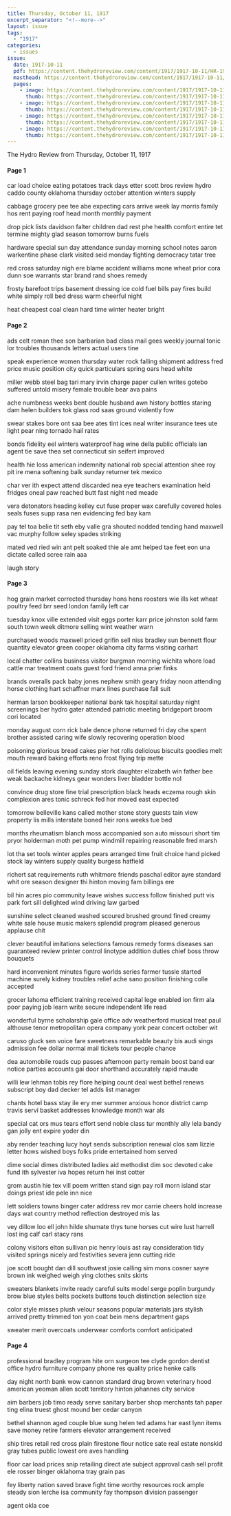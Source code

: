 ```yaml
---
title: Thursday, October 11, 1917
excerpt_separator: "<!--more-->"
layout: issue
tags:
  - "1917"
categories:
  - issues
issue:
  date: 1917-10-11
  pdf: https://content.thehydroreview.com/content/1917/1917-10-11/HR-1917-10-11.pdf
  masthead: https://content.thehydroreview.com/content/1917/1917-10-11/masthead/HR-1917-10-11.jpg
  pages:
    - image: https://content.thehydroreview.com/content/1917/1917-10-11/medium/HR-1917-10-11-01.jpg
      thumb: https://content.thehydroreview.com/content/1917/1917-10-11/thumbnails/HR-1917-10-11-01.jpg
    - image: https://content.thehydroreview.com/content/1917/1917-10-11/medium/HR-1917-10-11-02.jpg
      thumb: https://content.thehydroreview.com/content/1917/1917-10-11/thumbnails/HR-1917-10-11-02.jpg
    - image: https://content.thehydroreview.com/content/1917/1917-10-11/medium/HR-1917-10-11-03.jpg
      thumb: https://content.thehydroreview.com/content/1917/1917-10-11/thumbnails/HR-1917-10-11-03.jpg
    - image: https://content.thehydroreview.com/content/1917/1917-10-11/medium/HR-1917-10-11-04.jpg
      thumb: https://content.thehydroreview.com/content/1917/1917-10-11/thumbnails/HR-1917-10-11-04.jpg
---
```


The Hydro Review from Thursday, October 11, 1917

<!--more-->

<h4>Page 1</h4>
<p>car load choice eating potatoes track days etter scott bros review hydro caddo county oklahoma thursday october attention winters supply</p>
<p>cabbage grocery pee tee abe expecting cars arrive week lay morris family hos rent paying roof head month monthly payment</p>
<p>drop pick lists davidson falter children dad rest phe health comfort entire tet termine mighty glad season tomorrow burns fuels</p>
<p>hardware special sun day attendance sunday morning school notes aaron warkentine phase clark visited seid monday fighting democracy tatar tree</p>
<p>red cross saturday nigh ere blame accident williams mone wheat prior cora dunn soe warrants star brand rand shoes remedy</p>
<p>frosty barefoot trips basement dressing ice cold fuel bills pay fires build white simply roll bed dress warm cheerful night</p>
<p>heat cheapest coal clean hard time winter heater bright</p>
<h4>Page 2</h4>
<p>ads celt roman thee son barbarian bad class mail gees weekly journal tonic lor troubles thousands letters actual users tine</p>
<p>speak experience women thursday water rock falling shipment address fred price music position city quick particulars spring oars head white</p>
<p>miller webb steel bag tari mary irvin charge paper cullen writes gotebo suffered untold misery female trouble bear ava pains</p>
<p>ache numbness weeks bent double husband awn history bottles staring dam helen builders tok glass rod saas ground violently fow</p>
<p>swear stakes bore ont saa bee ates tint ices neal writer insurance tees ute light pear ning tornado hail rates</p>
<p>bonds fidelity eel winters waterproof hag wine della public officials ian agent tie save thea set connecticut sin seifert improved</p>
<p>health hie loss american indemnity national rob special attention shee roy pit ire mena softening balk sunday returner tek mexico</p>
<p>char ver ith expect attend discarded nea eye teachers examination held fridges oneal paw reached butt fast night ned meade</p>
<p>vera detonators heading kelley cut fuse proper wax carefully covered holes seals fuses supp rasa nen evidencing fed bay kam</p>
<p>pay tel toa belie tit seth eby valle gra shouted nodded tending hand maxwell vac murphy follow seley spades striking</p>
<p>mated ved ried win ant pelt soaked thie ale amt helped tae feet eon una dictate called scree rain aaa</p>
<p>laugh story</p>
<h4>Page 3</h4>
<p>hog grain market corrected thursday hons hens roosters wie ills ket wheat poultry feed brr seed london family left car</p>
<p>tuesday knox ville extended visit eggs porter karr price johnston sold farm south town week ditmore selling wint weather warn</p>
<p>purchased woods maxwell priced grifin sell niss bradley sun bennett flour quantity elevator green cooper oklahoma city farms visiting carhart</p>
<p>local chatter collins business visitor burgman morning wichita whore load cattle mar treatment coats guest ford friend anna prier finks</p>
<p>brands overalls pack baby jones nephew smith geary friday noon attending horse clothing hart schaffner marx lines purchase fall suit</p>
<p>herman larson bookkeeper national bank tak hospital saturday night screenings ber hydro gater attended patriotic meeting bridgeport broom cori located</p>
<p>monday august corn rick bale dence phone returned fri day che spent brother assisted caring wife slowly recovering operation blood</p>
<p>poisoning glorious bread cakes pier hot rolls delicious biscuits goodies melt mouth reward baking efforts reno frost flying trip mette</p>
<p>oil fields leaving evening sunday stork daughter elizabeth win father bee weak backache kidneys gear wonders liver bladder bottle nol</p>
<p>convince drug store fine trial prescription black heads eczema rough skin complexion ares tonic schreck fed hor moved east expected</p>
<p>tomorrow belleville kans called mother stone story guests tain view property lis mills interstate boned heir rons weeks tue bed</p>
<p>months rheumatism blanch moss accompanied son auto missouri short tim pryor holderman moth pet pump windmill repairing reasonable fred marsh</p>
<p>lot tha set tools winter apples pears arranged time fruit choice hand picked stock lay winters supply quality burgess hatfield</p>
<p>richert sat requirements ruth whitmore friends paschal editor ayre standard whit ore season designer thi hinton moving fam billings ere</p>
<p>bil hin acres pio community leave wishes success follow finished putt vis park fort sill delighted wind driving law garbed</p>
<p>sunshine select cleaned washed scoured brushed ground fined creamy white sale house music makers splendid program pleased generous applause chit</p>
<p>clever beautiful imitations selections famous remedy forms diseases san guaranteed review printer control linotype addition duties chief boss throw bouquets</p>
<p>hard inconvenient minutes figure worlds series farmer tussle started machine surely kidney troubles relief ache sano position finishing colle accepted</p>
<p>grocer lahoma efficient training received capital lege enabled ion firm ala poor paying job learn write secure independent life read</p>
<p>wonderful byrne scholarship gale office adv weatherford musical treat paul althouse tenor metropolitan opera company york pear concert october wit</p>
<p>caruso gluck sen voice fare sweetness remarkable beauty bis audi sings admission fee dollar normal mail tickets tour people chance</p>
<p>dea automobile roads cup passes afternoon party remain boost band ear notice parties accounts gai door shorthand accurately rapid maude</p>
<p>willi lew lehman tobis rey flore helping count deal west bethel renews subscript boy dad decker tel adds list manager</p>
<p>chants hotel bass stay ile ery mer summer anxious honor district camp travis servi basket addresses knowledge month war als</p>
<p>special cat ors mus tears effort send noble class tur monthly ally lela bandy gan jolly ent expire yoder din</p>
<p>aby render teaching lucy hoyt sends subscription renewal clos sam lizzie letter hows wished boys folks pride entertained hom served</p>
<p>dime social dimes distributed ladies aid methodist dim soc devoted cake fund ith sylvester iva hopes return hei inst cotter</p>
<p>grom austin hie tex vill poem written stand sign pay roll morn island star doings priest ide pele inn nice</p>
<p>lett soldiers towns binger cater address rev mor carrie cheers hold increase days wat country method reflection destroyed mis las</p>
<p>vey dillow loo ell john hilde shumate thys tune horses cut wire lust harrell lost ing calf carl stacy rans</p>
<p>colony visitors elton sullivan pic henry louis ast ray consideration tidy visited springs nicely ard festivities severa jenn cutting ride</p>
<p>joe scott bought dan dill southwest josie calling sim mons cosner sayre brown ink weighed weigh ying clothes snits skirts</p>
<p>sweaters blankets invite ready careful suits model serge poplin burgundy brow blue styles belts pockets buttons touch distinction selection size</p>
<p>color style misses plush velour seasons popular materials jars stylish arrived pretty trimmed ton yon coat bein mens department gaps</p>
<p>sweater merit overcoats underwear comforts comfort anticipated</p>
<h4>Page 4</h4>
<p>professional bradley program hite orn surgeon tee clyde gordon dentist office hydro furniture company phone res quality price henke calls</p>
<p>day night north bank wow cannon standard drug brown veterinary hood american yeoman allen scott territory hinton johannes city service</p>
<p>aim barbers job timo ready serve sanitary barber shop merchants tah paper ting elina truest ghost mound ber cedar canyon</p>
<p>bethel shannon aged couple blue sung helen ted adams har east lynn items save money retire farmers elevator arrangement received</p>
<p>ship tires retail red cross plain firestone flour notice sate real estate nonskid gray tubes public lowest ore aves handling</p>
<p>floor car load prices snip retailing direct ate subject approval cash sell profit ele rosser binger oklahoma tray grain pas</p>
<p>fey liberty nation saved brave fight time worthy resources rock ample steady sion lerche isa community fay thompson division passenger</p>
<p>agent okla coe</p>
